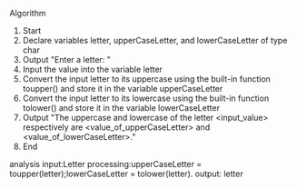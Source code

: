 Algorithm
1. Start
2. Declare variables letter, upperCaseLetter, and lowerCaseLetter of type char
3. Output "Enter a letter: "
4. Input the value into the variable letter
5. Convert the input letter to its uppercase using the built-in function toupper() and store it in the variable upperCaseLetter
6. Convert the input letter to its lowercase using the built-in function tolower() and store it in the variable lowerCaseLetter
7. Output "The uppercase and lowercase of the letter <input_value> respectively are <value_of_upperCaseLetter> and <value_of_lowerCaseLetter>."
8. End

analysis
input:Letter
processing:upperCaseLetter = toupper(letter);lowerCaseLetter = tolower(letter).
output: letter
